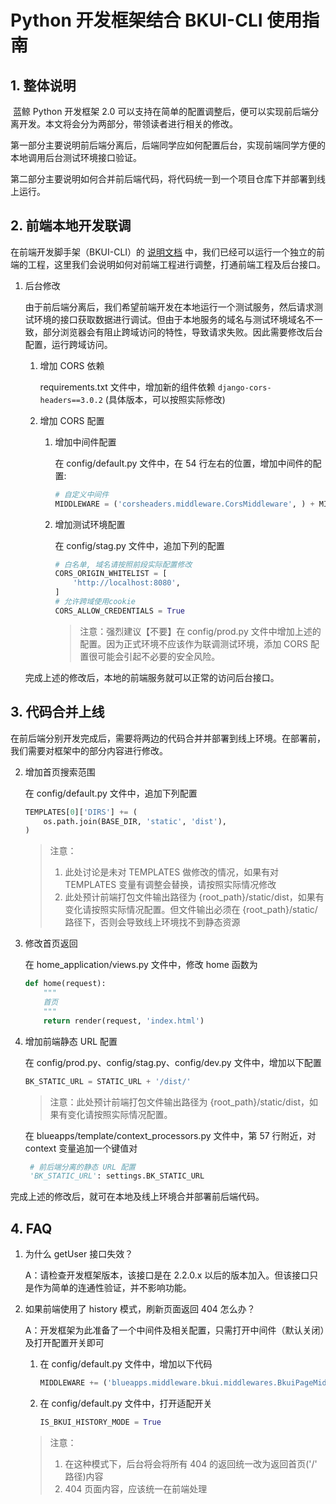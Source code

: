 # Python 开发框架结合 BKUI-CLI 使用指南

## 1. 整体说明

​	蓝鲸 Python 开发框架 2.0 可以支持在简单的配置调整后，便可以实现前后端分离开发。本文将会分为两部分，带领读者进行相关的修改。

​    第一部分主要说明前后端分离后，后端同学应如何配置后台，实现前端同学方便的本地调用后台测试环境接口验证。

​    第二部分主要说明如何合并前后端代码，将代码统一到一个项目仓库下并部署到线上运行。

## 2. 前端本地开发联调
   在前端开发脚手架（BKUI-CLI）的 [说明文档](./bkui/introduction.md) 中，我们已经可以运行一个独立的前端的工程，这里我们会说明如何对前端工程进行调整，打通前端工程及后台接口。

1. 后台修改

   由于前后端分离后，我们希望前端开发在本地运行一个测试服务，然后请求测试环境的接口获取数据进行调试。但由于本地服务的域名与测试环境域名不一致，部分浏览器会有阻止跨域访问的特性，导致请求失败。因此需要修改后台配置，运行跨域访问。

   1. 增加 CORS 依赖

      requirements.txt 文件中，增加新的组件依赖 `django-cors-headers==3.0.2` (具体版本，可以按照实际修改)

   2. 增加 CORS 配置

      1. 增加中间件配置

         在 config/default.py 文件中，在 54 行左右的位置，增加中间件的配置:

         ```python
         # 自定义中间件
         MIDDLEWARE = ('corsheaders.middleware.CorsMiddleware', ) + MIDDLEWARE
         ```

      2. 增加测试环境配置

         在 config/stag.py 文件中，追加下列的配置

         ```python
         # 白名单, 域名请按照前段实际配置修改
         CORS_ORIGIN_WHITELIST = [
             'http://localhost:8080',
         ]
         # 允许跨域使用cookie
         CORS_ALLOW_CREDENTIALS = True
         ```

         > 注意：强烈建议【不要】在 config/prod.py 文件中增加上述的配置。因为正式环境不应该作为联调测试环境，添加 CORS 配置很可能会引起不必要的安全风险。

   完成上述的修改后，本地的前端服务就可以正常的访问后台接口。

## 3. 代码合并上线

​	在前后端分别开发完成后，需要将两边的代码合并并部署到线上环境。在部署前，我们需要对框架中的部分内容进行修改。

2. 增加首页搜索范围

   在 config/default.py 文件中，追加下列配置

   ```python
   TEMPLATES[0]['DIRS'] += (
       os.path.join(BASE_DIR, 'static', 'dist'),
   )
   ```

   > 注意：
   >
   > 1. 此处讨论是未对 TEMPLATES 做修改的情况，如果有对 TEMPLATES 变量有调整会替换，请按照实际情况修改
   > 2. 此处预计前端打包文件输出路径为 {root_path}/static/dist，如果有变化请按照实际情况配置。但文件输出必须在 {root_path}/static/ 路径下，否则会导致线上环境找不到静态资源

3. 修改首页返回

   在 home_application/views.py 文件中，修改 home 函数为

   ```python
   def home(request):
       """
       首页
       """
       return render(request, 'index.html')
   ```

4. 增加前端静态 URL 配置

   在 config/prod.py、config/stag.py、config/dev.py 文件中，增加以下配置

   ```python
   BK_STATIC_URL = STATIC_URL + '/dist/'
   ```

   > 注意：此处预计前端打包文件输出路径为 {root_path}/static/dist，如果有变化请按照实际情况配置。

   在 blueapps/template/context_processors.py 文件中，第 57 行附近，对 context 变量追加一个键值对

   ```python
    # 前后端分离的静态 URL 配置
    'BK_STATIC_URL': settings.BK_STATIC_URL
   ```

完成上述的修改后，就可在本地及线上环境合并部署前后端代码。

## 4. FAQ

1. 为什么 getUser 接口失效？

   A：请检查开发框架版本，该接口是在 2.2.0.x 以后的版本加入。但该接口只是作为简单的连通性验证，并不影响功能。

2. 如果前端使用了 history 模式，刷新页面返回 404 怎么办？

   A：开发框架为此准备了一个中间件及相关配置，只需打开中间件（默认关闭）及打开配置开关即可

   1. 在 config/default.py 文件中，增加以下代码

      ```python
      MIDDLEWARE += ('blueapps.middleware.bkui.middlewares.BkuiPageMiddleware', )
      ```

   2. 在 config/default.py 文件中，打开适配开关

      ```python
      IS_BKUI_HISTORY_MODE = True
      ```

   > 注意：
   >
   > 1. 在这种模式下，后台将会将所有 404 的返回统一改为返回首页('/' 路径)内容
   > 2. 404 页面内容，应该统一在前端处理
